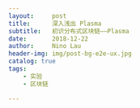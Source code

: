 ```yaml
---
layout:     post
title:      深入浅出 Plasma
subtitle:   初识分布式区块链——Plasma
date:       2018-12-22
author:     Nino Lau
header-img: img/post-bg-e2e-ux.jpg
catalog: true
tags:
    - 实验
    - 区块链

---
```


